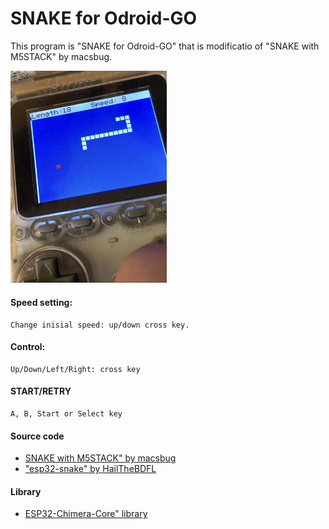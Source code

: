 # SNAKE for Odroid-GO

This program is "SNAKE for Odroid-GO" that is modificatio of "SNAKE with M5STACK" by macsbug.

<img src="OGsnake.jpg" width="250">


#### Speed setting:

	Change inisial speed: up/down cross key.

#### Control:
	Up/Down/Left/Right: cross key

#### START/RETRY
	A, B, Start or Select key 
	

#### Source code

- [SNAKE with M5STACK" by macsbug](https://macsbug.wordpress.com/2018/01/14/esp32-snake-with-m5stack/)
- ["esp32-snake" by HailTheBDFL](https://github.com/HailTheBDFL/esp32-snake)

#### Library
- [ESP32-Chimera-Core" library](https://github.com/tobozo/ESP32-Chimera-Core)



